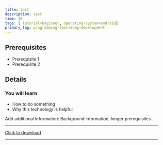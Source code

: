 ```yaml
---
title: test
description: test
time: 20
tags: [ tutorial>beginner, operating-system>android]
primary_tag: programming-tool>abap-development
---
```


## Prerequisites
 - Prerequisite 1
 - Prerequisite 2

## Details
### You will learn
  - How to do something
  - Why this technology is helpful

Add additional information: Background information, longer prerequisites

---
[Click to download](11.sql)





---
